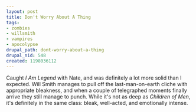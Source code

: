 ```yaml
--- 
layout: post
title: Don't Worry About A Thing
tags: 
- zombies
- willsmith
- vampires
- apocolypse
drupal_path: dont-worry-about-a-thing
drupal_nid: 548
created: 1198036112
---
```

Caught <em>I Am Legend</em> with Nate, and was definitely a lot more solid than I expected. Will Smith manages to pull off the last-man-on-earth cliche with appropriate bleakness, and when a couple of telegraphed moments finally arrive they still manage to punch. While it's not as deep as <em>Children of Men</em>, it's definitely in the same class: bleak, well-acted, and emotionally intense.
